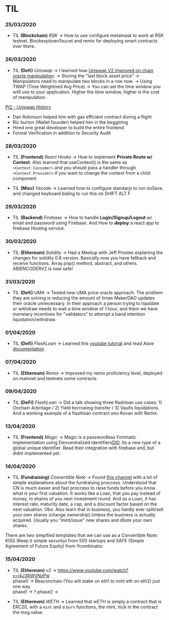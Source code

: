 # TIL

### 25/03/2020
- TIL **(Blockchain)** *RSK* -> How to use configure metamask to work at RSK testnet. Blockexplorer/faucet and remix for deploying smart contracts over there. 

### 26/03/2020
- TIL **(Defi)** *Uniswap* -> I learned how [Uniswap V2 improved on chain oracle manipulation](https://uniswap.org/blog/uniswap-v2/#testnet-and-launch-details):
-> Storing the "last block asset price" -> Manipulators need to manipulate two blocks in a row now.
-> Using TWAP (Time Weightned Avg Price) -> You can set the time window you willl use to your application. Higher the time window, higher is the cost of manipulation.

[Pt2 - Uniswap History](https://uniswap.org/blog/uniswap-history/)
- Dan Robinson helped him with gas efficient contract during a flight
- Ric burton (Wallet founder) helped him in the beggining
- Hired one great developer to build the entire frontend
- Formal Verification in addition to Security Audit

### 28/03/2020

- TIL **(Frontend)** *React Hooks* -> How to implement **Private Route w/ Context**. Also learned that useContext() is the same as `<Context.Consumer>` and you should pass a handler through `<Context.Provider>` if you want to change the context from a child component

- TIL **(Misc)** *Vscode* -> Learned how to configure standarjs to run onSave, and changed keyboard biding to run this on SHIFT ALT F

### 29/03/2020

- TIL **(Backend)** *Firebase* -> How to handle **Login/Signup/Logout** w/ email and password using Firebase. And How to **deploy** a react app to firebase Hosting service.

### 30/03/2020

- TIL **(Ethereum)** *Solidity* -> Had a Meetup with Jeff Prestes explaning the changes for solidity 0.6 version. Basically now you have fallback and receive functions. Array.pop() method, abstract, and others. ABIENCODERV2 is now safe!

### 31/03/2020

- TIL **(Defi)** *UMA* -> Tested new UMA price oracle approach. The problem they are solving is reducing the amount of times MakerDAO updates their oracle unnecessary. In their approach a person trying to liquidate or withdraw needs to wait a time window of 1 hour, and them we have monetary incentives for "validators" to attempt a band intention liquidation/withdraw.

### 01/04/2020

- TIL **(Defi)** *FlashLoan* -> Learned this [youtube tutorial](https://www.youtube.com/watch?v=03jO9vbrXvY) and read *Aave* [documentation](https://developers.aave.com/developers/)


### 07/04/2020

- TIL **(Ethereum)** *Remix* -> Improved my remix proficiency level, deployed on mainnet and testnets some contracts.

### 09/04/2020

- TIL **(DeFi)** *FlashLoan* -> Did a talk showing three flashloan use cases: 1) Onchain Arbritage / 2) Yield borrowing transfer / 3) Vaults liquidations. And a working example of a flashloan contract ono Kovan with Remix.

### 13/04/2020

- TIL **(Frontend)** *Magic* -> Magic is a passwordless Fortmatic implementation using Dencentralized identifiers[DID](https://w3c-ccg.github.io/did-primer/). Its a new type of a global unique identifier. Read their integration with firebase and, but didnt implemented yet.

### 14/04/2020

- TIL **(Fundraising)** *Convertible Note* -> Found [this channel](https://www.youtube.com/watch?v=njx09wXb9o0) with a lot of simple explanations about the fundraising proccess. Understood that CN is much easier and fast proccess to raise funds before you know what is your first valuation. It works like a Loan, that you pay instead of money, in shares of you next investment round. And as a Loan, it has interest rate, maturity date, a cap, and a discount factor based on the next valuation.
Obs: Also learn that in business, you hardly ever split/sell your own shares (change ownership) Unless the business is actually acquired. Usually you "mint/issue" new shares and dilute your own shares.

There are two simpified templates that we can use as a Convertible Note: KISS (Keep it simple security) from 500 startups and SAFE (Simple Agreement of Future Equity) from Ycombinator.

### 15/04/2020

- TIL **(Ethereum)** *v2* ->  https://www.youtube.com/watch?v=j4J3RWVNzPw    
    phase0 -> Beaconchain (You will stake on eth1 to mint eth on eth2) just one way    
    phase1 -> ?
    phase2 -> 

- TIL **(Ethereum)** *WETH* -> Learned that wETH is simply a contract that is ERC20, with a `mint` and a `burn` functions, the mint, lock in the contract the msg.value.






